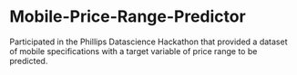 # Mobile-Price-Range-Predictor
Participated in the Phillips Datascience Hackathon that provided a dataset of mobile specifications with a target variable of price range to be predicted.
